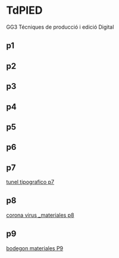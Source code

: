 # TdPIED
GG3 Técniques  de producció  i edició Digital
## p1
## p2
## p3
## p4
## p5
## p6
## p7
[tunel tipografico p7](p7.gif)
## p8
[corona virus _materiales p8](p8.jpg)

## p9
[bodegon materiales P9](p9.jpg)
